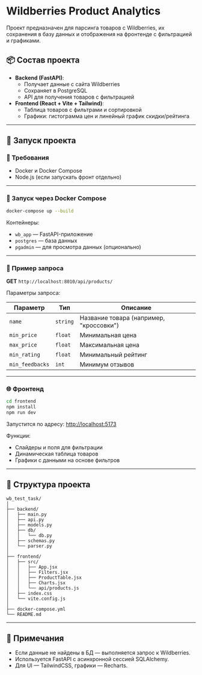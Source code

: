 # Wildberries Product Analytics

Проект предназначен для парсинга товаров с Wildberries, их сохранения в базу данных и отображения на фронтенде с фильтрацией и графиками.

## 📦 Состав проекта

- **Backend (FastAPI)**:
  - Получает данные с сайта Wildberries
  - Сохраняет в PostgreSQL
  - API для получения товаров с фильтрацией
- **Frontend (React + Vite + Tailwind)**:
  - Таблица товаров с фильтрами и сортировкой
  - Графики: гистограмма цен и линейный график скидки/рейтинга

---

## 🚀 Запуск проекта

### 🔧 Требования

- Docker и Docker Compose
- Node.js (если запускать фронт отдельно)

---

### 🐳 Запуск через Docker Compose

```bash
docker-compose up --build
```

Контейнеры:

- `wb_app` — FastAPI-приложение
- `postgres` — база данных
- `pgadmin` — для просмотра данных (опционально)

---

### 🧪 Пример запроса

**GET** `http://localhost:8010/api/products/`

Параметры запроса:

| Параметр       | Тип     | Описание                                |
|----------------|----------|------------------------------------------|
| `name`         | `string` | Название товара (например, "кроссовки") |
| `min_price`    | `float`  | Минимальная цена                        |
| `max_price`    | `float`  | Максимальная цена                        |
| `min_rating`   | `float`  | Минимальный рейтинг                     |
| `min_feedbacks`| `int`    | Минимум отзывов                         |

---

### 🌐 Фронтенд

```bash
cd frontend
npm install
npm run dev
```

Запустится по адресу: [http://localhost:5173](http://localhost:5173)

Функции:

- Слайдеры и поля для фильтрации
- Динамическая таблица товаров
- Графики с данными на основе фильтров

---

## 📁 Структура проекта

```
wb_test_task/
│
├── backend/
│   ├── main.py
│   ├── api.py
│   ├── models.py
│   ├── db/
│   │   └── db.py
│   ├── schemas.py
│   └── parser.py
│
├── frontend/
│   ├── src/
│   │   ├── App.jsx
│   │   ├── Filters.jsx
│   │   ├── ProductTable.jsx
│   │   ├── Charts.jsx
│   │   └── api/products.js
│   ├── index.css
│   └── vite.config.js
│
├── docker-compose.yml
└── README.md
```

---

## 📌 Примечания

- Если данные не найдены в БД — выполняется запрос к Wildberries.
- Используется FastAPI с асинхронной сессией SQLAlchemy.
- Для UI — TailwindCSS, графики — Recharts.